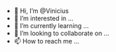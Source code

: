 - 👋 Hi, I’m @Vinicius
- 👀 I’m interested in ...
- 🌱 I’m currently learning ...
- 💞️ I’m looking to collaborate on ...
- 📫 How to reach me ...

<!---
ViniciusSync/ViniciusSync is a ✨ special ✨ repository because its `README.md` (this file) appears on your GitHub profile.
You can click the Preview link to take a look at your changes.
--->
